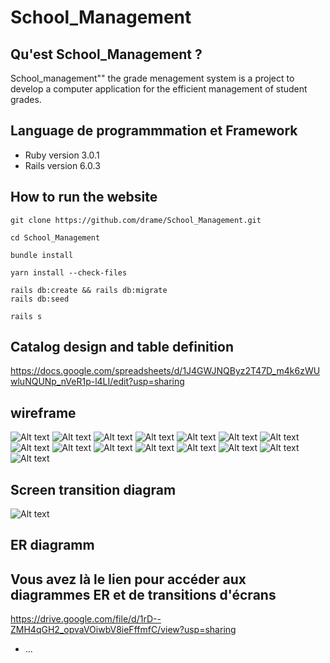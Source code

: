 # School_Management

## Qu'est School_Management ?
School_management"" the grade menagement system is a project to develop a computer application for the efficient management of student grades.																			

## Language de programmmation et Framework
* Ruby version
3.0.1
* Rails version
6.0.3

## How to run the website

``` 
git clone https://github.com/drame/School_Management.git
 
cd School_Management

bundle install

yarn install --check-files

rails db:create && rails db:migrate
rails db:seed

rails s
```

## Catalog design and table definition
https://docs.google.com/spreadsheets/d/1J4GWJNQByz2T47D_m4k6zWUwluNQUNp_nVeR1p-l4LI/edit?usp=sharing

## wireframe
![Alt text](<Page1 .png>)
![Alt text](<Page2 .png>)
![Alt text](Page3.png)
![Alt text](Page4.png)
![Alt text](Page5.png)
![Alt text](Page6.png)
![Alt text](Page7.png)
![Alt text](Page8.png)
![Alt text](Page9.png)
![Alt text](Page10.png)
![Alt text](Page11.png)
![Alt text](Page12.png)
![Alt text](Page13.png)
![Alt text](Page14.png)
![Alt text](Page15.png)

## Screen transition diagram
![Alt text](Mon_ecran_de_transition.png)

## ER diagramm


## Vous avez là le lien pour accéder aux diagrammes ER et de transitions d'écrans


https://drive.google.com/file/d/1rD--ZMH4qGH2_opvaVOiwbV8ieFffmfC/view?usp=sharing



* ...

